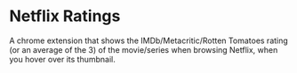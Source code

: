 # Netflix Ratings

A chrome extension that shows the IMDb/Metacritic/Rotten Tomatoes rating (or an average of the 3) of the movie/series when browsing Netflix, when you hover over its thumbnail.
